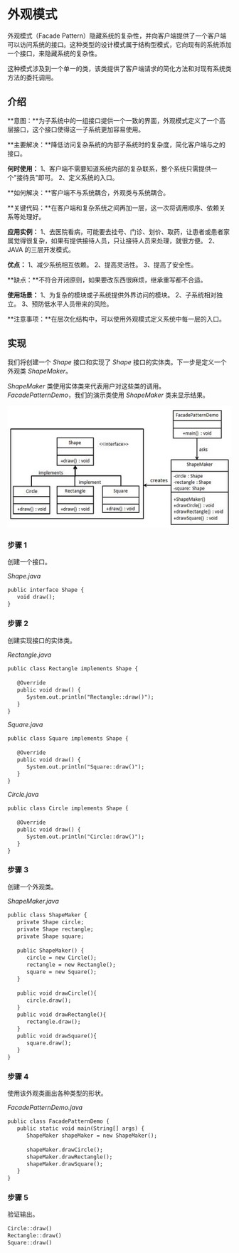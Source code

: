 
# 外观模式

外观模式（Facade Pattern）隐藏系统的复杂性，并向客户端提供了一个客户端可以访问系统的接口。这种类型的设计模式属于结构型模式，它向现有的系统添加一个接口，来隐藏系统的复杂性。

这种模式涉及到一个单一的类，该类提供了客户端请求的简化方法和对现有系统类方法的委托调用。

## 介绍

**意图：**为子系统中的一组接口提供一个一致的界面，外观模式定义了一个高层接口，这个接口使得这一子系统更加容易使用。

**主要解决：**降低访问复杂系统的内部子系统时的复杂度，简化客户端与之的接口。

**何时使用：** 1、客户端不需要知道系统内部的复杂联系，整个系统只需提供一个"接待员"即可。 2、定义系统的入口。

**如何解决：**客户端不与系统耦合，外观类与系统耦合。

**关键代码：**在客户端和复杂系统之间再加一层，这一次将调用顺序、依赖关系等处理好。

**应用实例：** 1、去医院看病，可能要去挂号、门诊、划价、取药，让患者或患者家属觉得很复杂，如果有提供接待人员，只让接待人员来处理，就很方便。 2、JAVA 的三层开发模式。

**优点：** 1、减少系统相互依赖。 2、提高灵活性。 3、提高了安全性。

**缺点：**不符合开闭原则，如果要改东西很麻烦，继承重写都不合适。

**使用场景：** 1、为复杂的模块或子系统提供外界访问的模块。 2、子系统相对独立。 3、预防低水平人员带来的风险。

**注意事项：**在层次化结构中，可以使用外观模式定义系统中每一层的入口。

## 实现

我们将创建一个 _Shape_ 接口和实现了 _Shape_ 接口的实体类。下一步是定义一个外观类 _ShapeMaker_。

_ShapeMaker_ 类使用实体类来代表用户对这些类的调用。_FacadePatternDemo_，我们的演示类使用 _ShapeMaker_ 类来显示结果。

![外观模式的 UML 图](../img/facade_pattern_uml_diagram.jpg)

### 步骤 1

创建一个接口。

_Shape.java_

```
public interface Shape {
   void draw();
}

```

### 步骤 2

创建实现接口的实体类。

_Rectangle.java_

```
public class Rectangle implements Shape {

   @Override
   public void draw() {
      System.out.println("Rectangle::draw()");
   }
}

```

_Square.java_

```
public class Square implements Shape {

   @Override
   public void draw() {
      System.out.println("Square::draw()");
   }
}

```

_Circle.java_

```
public class Circle implements Shape {

   @Override
   public void draw() {
      System.out.println("Circle::draw()");
   }
}

```

### 步骤 3

创建一个外观类。

_ShapeMaker.java_

```
public class ShapeMaker {
   private Shape circle;
   private Shape rectangle;
   private Shape square;

   public ShapeMaker() {
      circle = new Circle();
      rectangle = new Rectangle();
      square = new Square();
   }

   public void drawCircle(){
      circle.draw();
   }
   public void drawRectangle(){
      rectangle.draw();
   }
   public void drawSquare(){
      square.draw();
   }
}

```

### 步骤 4

使用该外观类画出各种类型的形状。

_FacadePatternDemo.java_

```
public class FacadePatternDemo {
   public static void main(String[] args) {
      ShapeMaker shapeMaker = new ShapeMaker();

      shapeMaker.drawCircle();
      shapeMaker.drawRectangle();
      shapeMaker.drawSquare();		
   }
}

```

### 步骤 5

验证输出。

```
Circle::draw()
Rectangle::draw()
Square::draw()

```

